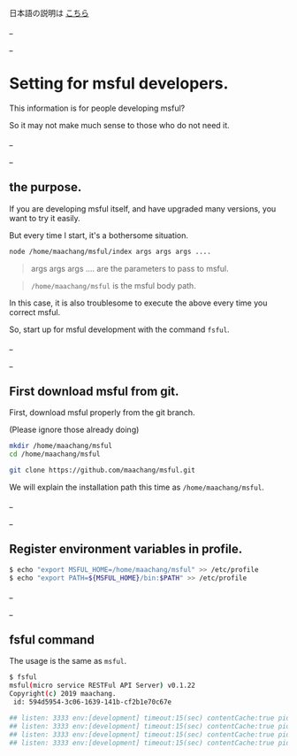 日本語の説明は [こちら](https://github.com/maachang/msful/blob/master/bin/README_JP.md)

_

_

# Setting for msful developers.

This information is for people developing msful?

So it may not make much sense to those who do not need it.

_

_

## the purpose.

If you are developing msful itself, and have upgraded many versions, you want to try it easily.

But every time I start, it's a bothersome situation.

```sh
node /home/maachang/msful/index args args args ....
```

> args args args .... are the parameters to pass to msful.

> `/home/maachang/msful` is the msful body path.

In this case, it is also troublesome to execute the above every time you correct msful.

So, start up for msful development with the command `fsful`.

_

_

## First download msful from git.

First, download msful properly from the git branch.

(Please ignore those already doing)

```sh
mkdir /home/maachang/msful
cd /home/maachang/msful

git clone https://github.com/maachang/msful.git
```

We will explain the installation path this time as `/home/maachang/msful`.

_

_

## Register environment variables in profile.

```sh
$ echo "export MSFUL_HOME=/home/maachang/msful" >> /etc/profile
$ echo "export PATH=${MSFUL_HOME}/bin:$PATH" >> /etc/profile
```

_

_

## fsful command

The usage is the same as `msful`.

```sh
$ fsful
msful(micro service RESTFul API Server) v0.1.22
Copyright(c) 2019 maachang.
 id: 594d5954-3c06-1639-141b-cf2b1e70c67e

## listen: 3333 env:[development] timeout:15(sec) contentCache:true pid:37444
## listen: 3333 env:[development] timeout:15(sec) contentCache:true pid:37445
## listen: 3333 env:[development] timeout:15(sec) contentCache:true pid:37447
## listen: 3333 env:[development] timeout:15(sec) contentCache:true pid:37446
```